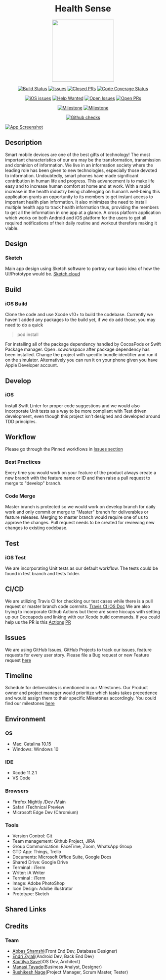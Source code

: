 <div align="center">
	<h1 align="center">Health Sense</h1>
	<p align="center">
		<a href="http://ant.design">
			<img width="200" src="https://raw.githubusercontent.com/SensehacK/health-sense/master/design/icons/export/healthSenseAppIcon.png">
		</a>
	</p>

[![Build Status][build-status-image]][build-status-url] [![Issues][issues-image]][issues-url] [![Closed PRs][close—pr-image]][close—pr-url] [![Code Coverage Status][codecov-image]][codecov-url]

[![iOS issues][ios-issues-image]][ios-issues-url] [![Help Wanted][help-wanted-image]][help-wanted-url] [![Open Issues][open-issues-image]][open-issues-url] [![Open PRs][open—pr-image]][open—pr-url]

[![Milestone][milestone1-image]][milestone1-url] [![Milestone][milestone2-image]][milestone2-url]

[![Github checks][github-checks-image]][github-checks-url]

</div>

[build-status-image]: https://travis-ci.com/SensehacK/health-sense.svg?branch=master
[build-status-url]: https://travis-ci.com/SensehacK/health-sense
[open-issues-image]: https://flat.badgen.net/github/open-issues/Sensehack/health-sense
[open-issues-url]: https://github.com/Sensehack/health-sense/issues?q=is%3Aopen+is%3Aissue
[issues-image]: https://flat.badgen.net/github/issues/Sensehack/health-sense
[issues-url]: https://github.com/SensehacK/health-sense/issues
[help-wanted-image]: https://flat.badgen.net/github/label-issues/Sensehack/health-sense/help-wanted/open
[help-wanted-url]: https://github.com/Sensehack/health-sense/issues?q=is%3Aopen+is%3Aissue+label%3A%22help+wanted%22
[open—pr-image]: https://flat.badgen.net/github/open-prs/SensehacK/health-sense
[open—pr-url]: https://github.com/SensehacK/health-sense/pulls?q=is%3Aopen+is%3Apr
[close—pr-image]: https://flat.badgen.net/github/merged-prs/SensehacK/health-sense
[close—pr-url]: https://github.com/SensehacK/health-sense/pulls?q=is%3Apr+is%3Aclosed
[milestone1-image]: https://flat.badgen.net/github/milestones/SensehacK/health-sense/2
[milestone1-url]: https://github.com/SensehacK/health-sense/milestone/2
[milestone2-image]: https://flat.badgen.net/github/milestones/SensehacK/health-sense/4
[milestone2-url]: https://github.com/SensehacK/health-sense/milestone/4
[codecov-image]: https://codecov.io/gh/SensehacK/health-sense/branch/master/graph/badge.svg
[codecov-url]: https://codecov.io/gh/SensehacK/health-sense/
[github-checks-image]: https://flat.badgen.net/github/checks/SensehacK/health-sense/
[github-checks-url]: https://github.com/SensehacK/health-sense/pulse
[ios-issues-image]: https://flat.badgen.net/github/label-issues/SensehacK/health-sense/iOS/open
[ios-issues-url]: https://github.com/Sensehack/health-sense/issues?q=is%3Aopen+is%3Aissue+label%3AiOS

[![App Screenshot](https://drive.google.com/uc?export=view&id=17rr5bZdzeUEKF9NO-1diqd7VWA55TbwC)](https://drive.google.com/file/d/17rr5bZdzeUEKF9NO-1diqd7VWA55TbwC/view?usp=sharing)

## Description

Smart mobile devices are one of the best gifts of technology! The most important characteristics of our era may be the transformation, transmission and dominion of information. We live in an information society where the leading role has been given to new technologies, especially those devoted to information. Undoubtedly, smart phones have made significant contribution in human life and progress. This advancement is to make life easy and to increase human comfort at home and at work. With a rapid increase in the health industry being challenging on human’s well-being this application grants an opportunity to its members to get instant access to important health plan information. It also minimizes the need to install multiple health app to track health information thus, providing the members to get all the information in one app at a glance. A cross platform application which works on both Android and iOS platform for the users to get all required notifications of their daily routine and workout therefore making it viable.

## Design

### Sketch

Main app design using Sketch software to portray our basic idea of how the UI/Prototype would be. [Sketch cloud](https://sketch.cloud/s/4WR0Z/v/aMaGqp/)

## Build

### iOS Build

Clone the code and use Xcode v10+ to build the codebase.
Currently we haven’t added any packages to the build yet, if we do add those, you may need to do a quick

> pod install

For installing all of the package dependency handled by CocoaPods or Swift Package manager.
Open _.xcworkspace_ after package dependency has been installed.
Change the project with specific bundle identifier and run it on the simulator.
Alternatively you can run it on your phone given you have Apple Developer account.

## Develop

### iOS

Install Swift Linter for proper code suggestions and we would also incorporate Unit tests as a way to be more compliant with Test driven development, even though this project isn’t designed and developed around TDD principles.

## Workflow

Please go through the Pinned workflows in [Issues section](https://github.com/SensehacK/capstone-team4/issues?q=is%3Aissue+label%3A%C2%AF%5C_%5B%E3%83%84%5D_%2F%C2%AF)

### Best Practices

Every time you would work on your feature of the product always create a new branch with the feature name or ID and then raise a pull request to merge to "develop" branch.

### Code Merge

Master branch is protected so we would work on develop branch for daily work and only commit or merge to "Master" branch for deliverables or feature releases.
Merging to master branch would require one of us to approve the changes.
Pull request needs to be created for reviewing new changes to existing codebase.

## Test

### iOS Test

We are incorporating Unit tests as our default workflow.
The tests could be found in test branch and tests folder.

## CI/CD

We are utilizing Travis CI for checking our test cases while there is a pull request or master branch code commits.
[Travis CI iOS Doc](https://docs.travis-ci.com/user/languages/objective-c/#objective-c-vs-swift)
We are also trying to incorporate Github Actions but there are some hiccups with setting up our Cocoapods and linking with our Xcode build commands. If you could help us the PR is this [Actions](https://github.com/SensehacK/capstone-team4/actions?query=workflow%3ASwift)
[PR](https://github.com/SensehacK/capstone-team4/pull/19)

## Issues

We are using GitHub Issues, GitHub Projects to track our issues, feature requests for every user story.
Please file a Bug request or new Feature request [here](https://github.com/SensehacK/capstone-team4/issues)

## Timeline

Schedule for deliverables is mentioned in our Milestones. Our Product owner and project manager would prioritize which tasks takes precedence and would assign them to their specific Milestones accordingly.
You could find our milestones [here](https://github.com/SensehacK/capstone-team4/milestones)

## Environment

### OS

- Mac: Catalina 10.15
- Windows: Windows 10

### IDE

- Xcode 11.2.1
- VS Code

### Browsers

- Firefox Nightly /Dev /Main
- Safari /Technical Preview
- Microsoft Edge Dev (Chromium)

### Tools

- Version Control: Git
- Team management: Github Project, JIRA
- Group Communication: FaceTime, Zoom, WhatsApp Group
- GTD App: Things, Trello
- Documents: Microsoft Office Suite, Google Docs
- Shared Drive: Google Drive
- Terminal : iTerm
- Writer: iA Writer
- Terminal : iTerm
- Image: Adobe PhotoShop
- Icon Design: Adobe illustrator
- Prototype: Sketch

## Shared Links

## Credits

### Team

- [Abbas Shamshi](https://www.linkedin.com/in/abbas-shamshi/)(Front End Dev, Database Designer)
- [Endri Zylali](https://www.linkedin.com/in/endri-zylali/)(Android Dev, Back End Dev)
- [Kautilya Save](https://www.linkedin.com/in/kautilyasave/)(iOS Dev, Architect)
- [Manasi Tayade](https://www.linkedin.com/in/manasitayade5/)(Business Analyst, Designer)
- [Rushikesh Nage](https://www.linkedin.com/in/rushikesh-nage06/)(Project Manager, Scrum Master, Tester)
